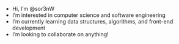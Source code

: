 - Hi, I’m @sor3nW
- I’m interested in computer science and software engineering
- I’m currently learning data structures, algorithms, and front-end development
- I’m looking to collaborate on anything!

<!---
sor3nW/sor3nW is a ✨ special ✨ repository because its `README.md` (this file) appears on your GitHub profile.
You can click the Preview link to take a look at your changes.
--->
